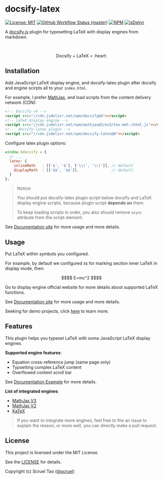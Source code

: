 # docsify-latex

[![License: MIT](https://img.shields.io/badge/License-MIT-yellow.svg?style=flat-square)](https://github.com/scruel/docsify-latex/blob/master/LICENSE)
[![GitHub Workflow Status (master)](https://img.shields.io/github/actions/workflow/status/scruel/docsify-latex/build.yml?branch=master&label=checks&style=flat-square)](https://github.com/scruel/docsify-latex/actions?query=branch%3Amaster+)
[![NPM](https://img.shields.io/npm/v/docsify-latex.svg?style=flat-square)](https://www.npmjs.com/package/docsify-latex)
[![jsDelivr](https://data.jsdelivr.com/v1/package/npm/docsify-latex/badge)](https://www.jsdelivr.com/package/npm/docsify-latex)

A [docsify.js](https://docsify.js.org) plugin for typesetting LaTeX with display engines from markdown.

<br/>
<p align="center">Docsify + LaTeX = :heart:</p>

## Installation

Add JavaScript LaTeX display engine, and docsify-latex plugin after docsify and engine scirpts all to your `index.html`.

For example, I prefer [MathJax][MathJax], and load scripts from the content delivery network (CDN):

```html
<!-- Docsify v4 -->
<script src="//cdn.jsdelivr.net/npm/docsify@4"></script>
<!-- LaTeX display engine -->
<script src="//cdn.jsdelivr.net/npm/mathjax@3/es5/tex-mml-chtml.js"></script>
<!--  docsify-latex plugin -->
<script src="//cdn.jsdelivr.net/npm/docsify-latex@0"></script>
```

Configure latex plugin options:

```javascript
window.$docsify = {
  // ...
  latex: {
    inlineMath   : [['$', '$'], ['\\(', '\\)']], // default
    displayMath  : [['$$', '$$']],               // default
  }
};
```

> Notice:
>
> You should put docsify-latex plugin script below docsify and LaTeX display engine scripts, because plugin script **depends on** them.
>
> To keep loading scripts in order, you also should remove `async` attribute from the script element.

See [Documentation site][Documentation] for more usage and more details.

## Usage

Put LaTeX within symbols you configured.

For example, by default we configured `$$` for marking section inner LaTeX in display mode, then:

```math
$$
E=mc^2
$$
```

Go to display engine official website for more details about supported LaTeX functions.

See [Documentation site][Documentation] for more usage and more details.

Seeking for demo projects, click [here][Demo Projects] to learn more.

## Features

This plugin helps you typeset LaTeX with some JavaScript LaTeX display engines.

**Supported engine features**:

- Equation cross-reference jump (same page only)
- Typsetting complex LaTeX content
- Overflowed content scroll bar

See [Documentation Example][Documentation Example] for more details.

**List of integrated engines**:

- [MathJax V3](https://docs.mathjax.org/)
- [MathJax V2](https://docs.mathjax.org/en/v2.7-latest/index.html)
- [KaTeX](https://katex.org/docs)

> If you want to integrate more engines, feel free to fire an issue to explain the reason, or more well, you can directly make a pull request.

## License

This project is licensed under the MIT License.

See the [LICENSE](https://github.com/scruel/docsify-latex/blob/master/LICENSE) for details.

Copyright (c) Scruel Tao ([@scruel](https://github.com/scruel))

[MathJax]: https://docs.mathjax.org
[Documentation]: https://scruel.github.io/docsify-latex
[Documentation Example]: https://scruel.github.io/docsify-latex/#/example
[Demo Projects]: https://scruel.github.io/docsify-latex/#/demo
